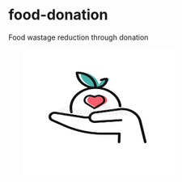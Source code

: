 # food-donation
Food wastage reduction through donation
<div float="left">
    
   <img src="https://github.com/VidyaCKabber/food-donation/blob/main/images/app_icon.PNG" data-canonical-src="https://gyazo.com/eb5c5741b6a9a16c692170a41a49c858.png" style="margin-left:30px;" width="300" height="250" />
</div>
